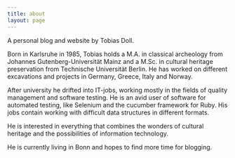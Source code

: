 ```yaml
---
title: about
layout: page
---
```


A personal blog and website by Tobias Doll.

Born in Karlsruhe in 1985, Tobias holds a M.A. in classical archeology from Johannes Gutenberg-Universität Mainz and a M.Sc. in cultural heritage preservation from Technische Universität Berlin. He has worked on different excavations and projects in Germany, Greece, Italy and Norway.

After university he drifted into IT-jobs, working mostly in the fields of quality management and software testing. He is an avid user of software for automated testing, like Selenium and the cucumber framework for Ruby. His jobs contain working with difficult data structures in different formats.

He is interested in everything that combines the wonders of cultural heritage and the possibilities of information technology.

He is currently living in Bonn and hopes to find more time for blogging.